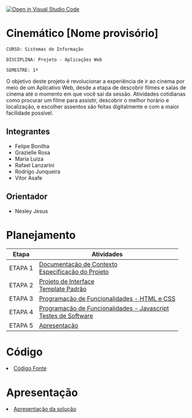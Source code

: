 [![Open in Visual Studio Code](https://classroom.github.com/assets/open-in-vscode-2e0aaae1b6195c2367325f4f02e2d04e9abb55f0b24a779b69b11b9e10269abc.svg)](https://classroom.github.com/online_ide?assignment_repo_id=15690064&assignment_repo_type=AssignmentRepo)
# Cinemático [Nome provisório]

`CURSO: Sistemas de Informação`

`DISCIPLINA: Projeto - Aplicações Web`

`SEMESTRE: 1º`


O objetivo deste projeto é revolucionar a experiência de ir ao cinema por meio de um Aplicativo Web, desde a etapa de descobrir filmes e salas de cinema até o momento em que você sai da sessão. Atividades cotidianas como procurar um filme para assistir, descobrir o melhor horário e localização, e escolher assentos são feitas digitalmente e com a maior facilidade possível.

## Integrantes

* Felipe Bonilha
* Grazielle Rosa
* Maria Luiza
* Rafael Lanzarini
* Rodrigo Junqueira
* Vitor Asafe


## Orientador

* Nesley Jesus

# Planejamento

| Etapa         | Atividades |
|  :----:   | ----------- |
| ETAPA 1         |[Documentação de Contexto](docs/context.md) <br> [Especificação do Projeto](docs/especification.md) |
| ETAPA 2         |[Projeto de Interface](docs/interface.md) <br> [Template Padrão](docs/template.md) |
| ETAPA 3         |[Programação de Funcionalidades - HTML e CSS](docs/development.md) |
| ETAPA 4        |[Programação de Funcionalidades - Javascript](docs/development.md) <br> [Testes de Software ](docs/tests.md) |
| ETAPA 5         | [Apresentação](presentation/README.md) |

# Código

<li><a href="src/README.md"> Código Fonte</a></li>

# Apresentação

<li><a href="presentation/README.md"> Apresentação da solução</a></li>
